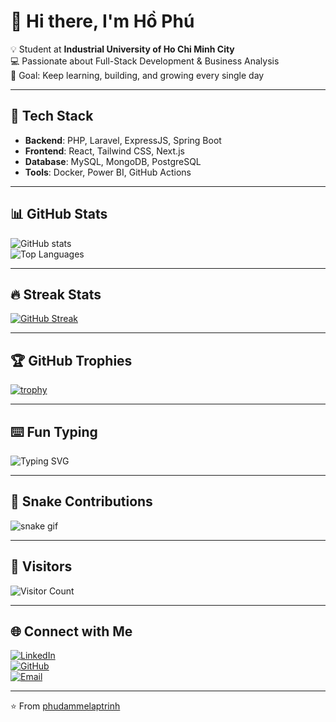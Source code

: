 # 👋 Hi there, I'm Hồ Phú  

💡 Student at **Industrial University of Ho Chi Minh City**  
💻 Passionate about Full-Stack Development & Business Analysis  
🎯 Goal: Keep learning, building, and growing every single day  

---

## 🚀 Tech Stack
- **Backend**: PHP, Laravel, ExpressJS, Spring Boot  
- **Frontend**: React, Tailwind CSS, Next.js  
- **Database**: MySQL, MongoDB, PostgreSQL  
- **Tools**: Docker, Power BI, GitHub Actions  

---

## 📊 GitHub Stats
![GitHub stats](https://github-readme-stats.vercel.app/api?username=phudammelaptrinh&show_icons=true&theme=radical)  
![Top Languages](https://github-readme-stats.vercel.app/api/top-langs/?username=phudammelaptrinh&layout=compact&theme=radical)  

---

## 🔥 Streak Stats
[![GitHub Streak](https://github-readme-streak-stats.herokuapp.com?user=phudammelaptrinh&theme=radical)](https://git.io/streak-stats)

---

## 🏆 GitHub Trophies
[![trophy](https://github-profile-trophy.vercel.app/?username=phudammelaptrinh&theme=radical&margin-w=5&margin-h=5)](https://github.com/ryo-ma/github-profile-trophy)

---

## ⌨️ Fun Typing
![Typing SVG](https://readme-typing-svg.herokuapp.com?color=%23F700FF&size=22&lines=Full-Stack+Developer;Business+Analyst;Always+Learning+New+Things)

---

## 🐍 Snake Contributions
![snake gif](https://github.com/phudammelaptrinh/phudammelaptrinh/blob/output/github-contribution-grid-snake.svg)

---

## 👀 Visitors
![Visitor Count](https://komarev.com/ghpvc/?username=phudammelaptrinh&color=blue)

---

## 🌐 Connect with Me
[![LinkedIn](https://img.shields.io/badge/LinkedIn-blue?style=flat&logo=linkedin)](https://www.linkedin.com/in/h%E1%BB%93-ph%C3%BA-08658a293/)  
[![GitHub](https://img.shields.io/badge/GitHub-000?style=flat&logo=github&logoColor=white)](https://github.com/phudammelaptrinh?tab=repositories)  
[![Email](https://img.shields.io/badge/Email-D14836?style=flat&logo=gmail&logoColor=white)](mailto:phuho22112003@gmail.com)  

---

⭐ From [phudammelaptrinh](https://github.com/phudammelaptrinh)
